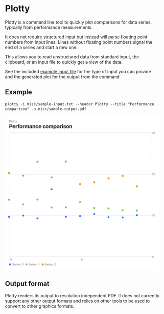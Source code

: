 # Plotty

Plotty is a command line tool to quickly plot comparisons for data series, typically from performance measurements.

It does not require structured input but instead will parse floating point numbers from input lines. Lines without floating point numbers signal the end of a series and start a new one.

This allows you to read unstructured data from standard input, the clipboard, or an input file to quickly get a view of the data.

See the included [example input file](/misc/sample-input.txt) for the type of input you can provide and the generated plot for the output from the command

## Example

```
plotty -i misc/sample-input.txt --header Plotty --title "Performance comparison" -o misc/sample-output.pdf
```

![Example output image](/misc/sample-output.png)

## Output format

Plotty renders its output to resolution independent PDF. It does not currently support any other output formats and relies on other tools to be used to convert to other graphics formats.
